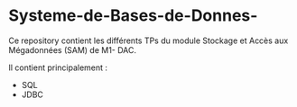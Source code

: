 # Systeme-de-Bases-de-Donnes-
Ce repository contient les différents TPs du module Stockage et Accès aux Mégadonnées (SAM) de M1- DAC.

Il contient principalement :

* SQL
* JDBC
